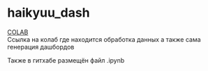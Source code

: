 # haikyuu_dash

[COLAB](https://colab.research.google.com/drive/18qwP-TQF6jCW3_lAZ74YomvZLhAYGKNl?usp=sharing)    
Ссылка на колаб где находится обработка данных а также сама генерация дашбордов

Также в гитхабе размещён файл .ipynb
